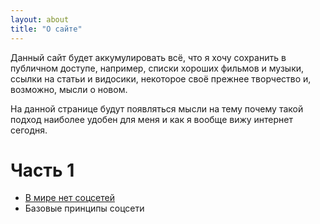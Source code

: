 ```yaml
---
layout: about
title: "О сайте"
---
```


Данный сайт будет аккумулировать всё, что я хочу сохранить в публичном доступе, например, списки хороших фильмов и музыки, ссылки на статьи и видосики, некоторое своё прежнее творчество и, возможно, мысли о новом.

На данной странице будут появляться мысли на тему почему такой подход наиболее удобен для меня и как я вообще вижу интернет сегодня.

# Часть 1

* [В мире нет соцсетей](/posts/соц_сети)
* Базовые принципы соцсети
